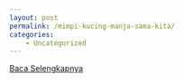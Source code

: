 ```yaml
---
layout: post
permalink: /mimpi-kucing-manja-sama-kita/
categories:
    - Uncategorized
---
```


[Baca Selengkapnya](/01)